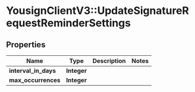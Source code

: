 # YousignClientV3::UpdateSignatureRequestReminderSettings

## Properties
Name | Type | Description | Notes
------------ | ------------- | ------------- | -------------
**interval_in_days** | **Integer** |  | 
**max_occurrences** | **Integer** |  | 

